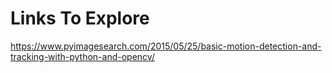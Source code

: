 # Links To Explore

https://www.pyimagesearch.com/2015/05/25/basic-motion-detection-and-tracking-with-python-and-opencv/
 

